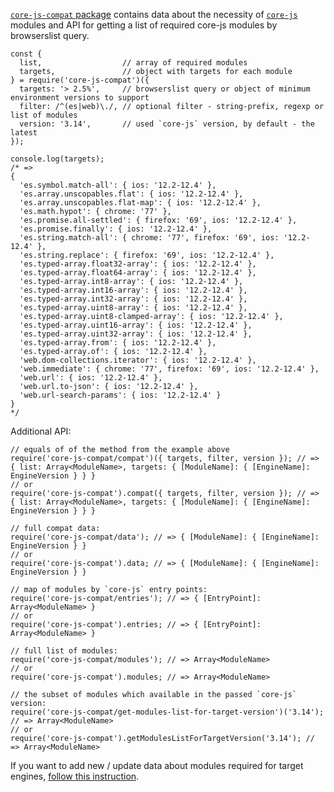 [`core-js-compat` package](https://github.com/zloirock/core-js/tree/master/packages/core-js-compat) contains data about the necessity of [`core-js`](https://github.com/zloirock/core-js) modules and API for getting a list of required core-js modules by browserslist query.

    const {
      list,                  // array of required modules
      targets,               // object with targets for each module
    } = require('core-js-compat')({
      targets: '> 2.5%',     // browserslist query or object of minimum environment versions to support
      filter: /^(es|web)\./, // optional filter - string-prefix, regexp or list of modules
      version: '3.14',       // used `core-js` version, by default - the latest
    });

    console.log(targets);
    /* =>
    {
      'es.symbol.match-all': { ios: '12.2-12.4' },
      'es.array.unscopables.flat': { ios: '12.2-12.4' },
      'es.array.unscopables.flat-map': { ios: '12.2-12.4' },
      'es.math.hypot': { chrome: '77' },
      'es.promise.all-settled': { firefox: '69', ios: '12.2-12.4' },
      'es.promise.finally': { ios: '12.2-12.4' },
      'es.string.match-all': { chrome: '77', firefox: '69', ios: '12.2-12.4' },
      'es.string.replace': { firefox: '69', ios: '12.2-12.4' },
      'es.typed-array.float32-array': { ios: '12.2-12.4' },
      'es.typed-array.float64-array': { ios: '12.2-12.4' },
      'es.typed-array.int8-array': { ios: '12.2-12.4' },
      'es.typed-array.int16-array': { ios: '12.2-12.4' },
      'es.typed-array.int32-array': { ios: '12.2-12.4' },
      'es.typed-array.uint8-array': { ios: '12.2-12.4' },
      'es.typed-array.uint8-clamped-array': { ios: '12.2-12.4' },
      'es.typed-array.uint16-array': { ios: '12.2-12.4' },
      'es.typed-array.uint32-array': { ios: '12.2-12.4' },
      'es.typed-array.from': { ios: '12.2-12.4' },
      'es.typed-array.of': { ios: '12.2-12.4' },
      'web.dom-collections.iterator': { ios: '12.2-12.4' },
      'web.immediate': { chrome: '77', firefox: '69', ios: '12.2-12.4' },
      'web.url': { ios: '12.2-12.4' },
      'web.url.to-json': { ios: '12.2-12.4' },
      'web.url-search-params': { ios: '12.2-12.4' }
    }
    */

Additional API:

    // equals of of the method from the example above
    require('core-js-compat/compat')({ targets, filter, version }); // => { list: Array<ModuleName>, targets: { [ModuleName]: { [EngineName]: EngineVersion } } }
    // or
    require('core-js-compat').compat({ targets, filter, version }); // => { list: Array<ModuleName>, targets: { [ModuleName]: { [EngineName]: EngineVersion } } }

    // full compat data:
    require('core-js-compat/data'); // => { [ModuleName]: { [EngineName]: EngineVersion } }
    // or
    require('core-js-compat').data; // => { [ModuleName]: { [EngineName]: EngineVersion } }

    // map of modules by `core-js` entry points:
    require('core-js-compat/entries'); // => { [EntryPoint]: Array<ModuleName> }
    // or
    require('core-js-compat').entries; // => { [EntryPoint]: Array<ModuleName> }

    // full list of modules:
    require('core-js-compat/modules'); // => Array<ModuleName>
    // or
    require('core-js-compat').modules; // => Array<ModuleName>

    // the subset of modules which available in the passed `core-js` version:
    require('core-js-compat/get-modules-list-for-target-version')('3.14'); // => Array<ModuleName>
    // or
    require('core-js-compat').getModulesListForTargetVersion('3.14'); // => Array<ModuleName>

If you want to add new / update data about modules required for target engines, [follow this instruction](https://github.com/zloirock/core-js/blob/master/CONTRIBUTING.md#updating-core-js-compat-data).

